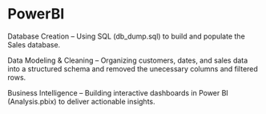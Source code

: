 # PowerBI
Database Creation – Using SQL (db_dump.sql) to build and populate the Sales database.

Data Modeling & Cleaning – Organizing customers, dates, and sales data into a structured schema and removed the unecessary columns and filtered rows.

Business Intelligence – Building interactive dashboards in Power BI (Analysis.pbix) to deliver actionable insights.

